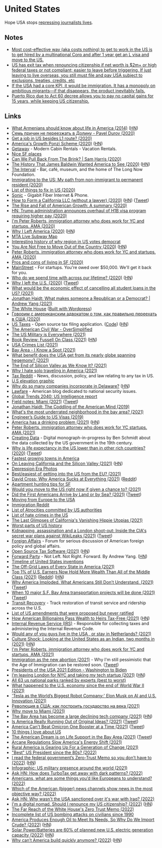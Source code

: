 # United States

Hope USA stops [repressing journalists lives](https://twitter.com/wikileaks/status/1475164511766294529).

## Notes

- [Most cost-effective way (aka costs nothing) to get to work in the US is to get hired by a multinational Corp and after 1 year get an L visa and move to the US.](https://twitter.com/copyconstruct/status/1280953429527900160)
- [US has exit tax when renouncing citizenship if net worth is $2m+ or high federal taxes or not compliant; easier to leave before triggering. If just leaving to live overseas, you still must file and pay USA subject to exclusions, treaties, credits, etc](https://twitter.com/nomadcapitalist/status/1454574254566019080)
- [If the USA had a core KPI, it would be immigration. It has a monopoly on ambitious migrants—if that disappears, the product inevitably fails.](https://twitter.com/cpaik/status/1459534475042435083)
- [Puerto Rico due to Act 60 decree allows you to pay no capital gains for 15 years, while keeping US citizenship.](https://www.reddit.com/r/fatFIRE/comments/rj6iju/moving_form_switzerland_to_the_beautiful_united/)

## Links

- [What Armenians should know about life in America (2014)](https://likewise.am/2014/12/26/what-armenians-should-know-about-life-in-america/) ([HN](https://news.ycombinator.com/item?id=22777745))
- [Семь причин не переезжать в Долину - Pavel Durov (2020)](https://te.legra.ph/7-prichin-ne-pereezzhat-v-Kremnievuyu-dolinu-05-07)
- [Get a job in US besides L1 route? (2020)](https://www.reddit.com/r/cscareerquestionsEU/comments/ggbzkk/is_there_anyone_here_who_got_a_job_in_the_us/)
- [America's Growth Ponzi Scheme (2020)](https://www.strongtowns.org/journal/2020/5/14/americas-growth-ponzi-scheme-md2020) ([HN](https://news.ycombinator.com/item?id=23222191))
- [Getaway](https://getaway.house/) - Modern Cabin Rentals - Vacation Rentals.
- [Nice SF places](https://akilian.com/places/)
- [Can We Pull Back From The Brink? | Sam Harris (2020)](https://samharris.org/can-pull-back-brink/)
- [The History That James Baldwin Wanted America to See (2020)](https://www.newyorker.com/books/page-turner/the-history-that-james-baldwin-wanted-america-to-see) ([HN](https://news.ycombinator.com/item?id=23584298))
- [The Interval](https://theinterval.org/) - Bar, café, museum, and the home of The Long Now Foundation.
- [Immigrating to the US: My path from non-immigrant to permanent resident (2020)](https://blog.maximeheckel.com/posts/immigrating-to-the-us-my-path)
- [List of things to fix in US (2020)](https://www.reddit.com/r/EverythingScience/comments/hniy7v/the_us_is_deporting_scientists_im_one_of_them/fxctulk)
- [Sonic](https://www.sonic.com/) - Gigabit Fiber Internet & Phone.
- [How to Form a California LLC (without a lawyer) (2020)](https://feross.org/form-california-llc/) ([HN](https://news.ycombinator.com/item?id=24487937)) ([Tweet](https://twitter.com/feross/status/1306014643471683585))
- [The Rise and Fall of American Growth: A summary (2020)](https://rootsofprogress.org/summary-the-rise-and-fall-of-american-growth)
- [HN: Trump administration announces overhaul of H1B visa program requiring higher pay (2020)](https://news.ycombinator.com/item?id=24702393)
- [I'm Peter Roberts, immigration attorney who does work for YC and startups. AMA (2020)](https://news.ycombinator.com/item?id=24730450)
- [Why I Left America (2020)](https://www.theatlantic.com/ideas/archive/2020/10/american-emigre/616705/) ([HN](https://news.ycombinator.com/item?id=24777278))
- [MTA Live Subway Map](https://map.mta.info/)
- [Interesting history of why region in US votes democrat](https://twitter.com/latifnasser/status/1323333293467525126)
- [You Are Not Free to Move Out of the Country (2020)](https://www.currentaffairs.org/2020/11/you-are-not-free-to-move-out-of-the-country) ([HN](https://news.ycombinator.com/item?id=25068594))
- [Peter Roberts, immigration attorney who does work for YC and startups. AMA (2020)](https://news.ycombinator.com/item?id=23940345)
- [Pros and cons of living in SF (2020)](https://twitter.com/wongmjane/status/1330894344228749314)
- [MainStreet](https://mainstreet.us/) - For startups. You're owed over $50,000. We'll get it back for you.
- [Who do we spend time with across our lifetime? (2020)](https://ourworldindata.org/time-with-others-lifetime) ([HN](https://news.ycombinator.com/item?id=25385833))
- [Why I left the U.S. (2020)](https://arslan.io/2020/12/20/why-i-left-the-us/) ([Tweet](https://twitter.com/fatih/status/1340662798175580163))
- [What would be the economic effect of cancelling all student loans in the US? (2021)](https://www.reddit.com/r/AskEconomics/comments/kwqu5c/what_would_be_the_economic_effect_of_cancelling/)
- [Jonathan Haidt: What makes someone a Republican or a Democrat? | Andrew Yang (2021)](https://www.youtube.com/watch?v=gjufYwIbITw)
- [The White House](https://www.whitehouse.gov/) ([Built with Wordpress](https://ma.tt/2021/01/new-whitehouse-gov/))
- [Говорим с американским адвокатом о том, как правильно переехать в США (2020)](https://www.youtube.com/watch?v=Ke8I541K2QY)
- [US Taxes](https://ustaxes.org/info) - Open source tax filing application. ([Code](https://github.com/thegrims/UsTaxes)) ([HN](https://news.ycombinator.com/item?id=26138446))
- [The American Civil War - OverSimplified](https://www.youtube.com/watch?v=tsxmyL7TUJg)
- [The US Military is Everywhere (2021)](https://www.youtube.com/watch?v=-YR2TxHkb4c)
- [Book Review: Fussell On Class (2021)](https://astralcodexten.substack.com/p/book-review-fussell-on-class) ([HN](https://news.ycombinator.com/item?id=26351913))
- [USA Crimes List (2021)](https://www.reddit.com/r/Sino/comments/m162i1/the_usa_will_inevitably_collapse_under_the_weight/)
- [Bay Area - I Know a Spot (2021)](https://iknowaspot.substack.com/p/bay-area)
- [What benefit does the USA get from its nearly globe spanning hegemony? (2021)](https://www.reddit.com/r/geopolitics/comments/m4ceyu/question_what_benefit_does_the_usa_get_from_its/)
- [The End of Silicon Valley as We Know It? (2021)](https://www.oreilly.com/radar/the-end-of-silicon-valley-as-we-know-it/)
- [Why I hate solo traveling in America (2021)](https://www.reddit.com/r/solotravel/comments/me6ph2/why_i_hate_solo_travelling_in_america/)
- [Tax Reddit](https://www.reddit.com/r/tax/) - News, discussion, policy, and law relating to any tax in US.
- [U.S elevation graphic](https://twitter.com/milehigherjoel/status/1378466795053477890)
- [Why do so many companies incorporate in Delaware?](https://thehustle.co/why-delaware-is-the-sexiest-place-in-america-to-incorporate-a-company/) ([HN](https://news.ycombinator.com/item?id=26770454))
- [Lawfare](https://www.lawfareblog.com/) - American blog dedicated to national security issues.
- [Global Trends 2040: US Intelligence report](https://www.dni.gov/files/ODNI/documents/assessments/GlobalTrends_2040.pdf)
- [Field notes: Miami (2021)](https://devonzuegel.com/post/field-notes-miami) ([Tweet](https://twitter.com/zebulgar/status/1384986967218216962))
- [Jonathan Haidt: The Coddling of the American Mind (2019)](https://www.youtube.com/watch?v=3b3Ob4CK4Xs)
- [What's the most underrated neighborhood in the bay area? (2021)](https://twitter.com/pitdesi/status/1396886135381532672)
- [Engineer’s Guide to US Visas (2019)](https://underdog.io/blog/engineers-guide-to-us-visas)
- [America has a drinking problem (2021)](https://www.theatlantic.com/magazine/archive/2021/07/america-drinking-alone-problem/619017/) ([HN](https://news.ycombinator.com/item?id=27357592))
- [Peter Roberts, immigration attorney who does work for YC startups. AMA (2021)](https://news.ycombinator.com/item?id=27560781)
- [Creating Data](http://creatingdata.us/) - Digital monograph-in-progress by Ben Schmidt about the data collected by the US government in the 19th century.
- [Why is life expectancy in the US lower than in other rich countries? (2020)](https://ourworldindata.org/us-life-expectancy-low) ([Tweet](https://twitter.com/SamHarrisOrg/status/1408214964221792260))
- [Fastest growing towns in America](https://boomtowns.app/)
- [On Leaving California and the Silicon Valley (2021)](https://bartwronski.com/2021/06/28/on-leaving-california-and-the-silicon-valley/) ([HN](https://news.ycombinator.com/item?id=27888097))
- [Depression Era Photos](https://twitter.com/blestcrone)
- [Best/easiest of getting into the US from the EU? (2021)](https://www.reddit.com/r/cscareerquestionsEU/comments/ox0ip2/whats_the_besteasiest_of_getting_into_the_us_from/)
- [David Cross: Why America Sucks at Everything (2021)](https://www.youtube.com/watch?v=aNghg1Y-WIc) ([Reddit](https://www.reddit.com/r/videos/comments/p0y18p/david_cross_why_america_sucks/))
- [Apartment hunting tips for SF](https://twitter.com/nikolasklein/status/1425391214963085314)
- [Would you move to the US right now if given a chance to? (2021)](https://www.reddit.com/r/AskUK/comments/p8o4iw/would_you_move_to_the_us_right_now_if_given_a/)
- [Did the First Americans Arrive by Land or by Sea? (2021)](https://www.theatlantic.com/magazine/archive/2021/10/prehistoric-america-atlantis/619819/) ([Tweet](https://twitter.com/andersen/status/1435243652310241291))
- [Moving from Europe to the USA](https://www.reddit.com/r/IWantOut/comments/1bjcio/moving_from_europe_to_the_usa/)
- [Immigration Reddit](https://www.reddit.com/r/immigration/)
- [List of Atrocities committed by US authorities](https://dessalines.github.io/essays/us_atrocities.html)
- [List of hate crimes in the US](https://dessalines.github.io/essays/us_hate_crimes.html)
- [The Last Glimpses of California's Vanishing Hippie Utopias (2021)](https://www.gq.com/story/californias-vanishing-hippie-utopias)
- [Worst parts of US history](https://twitter.com/isaiah_bb/status/1442205678131687432)
- [Kidnapping, assassination and a London shoot-out: Inside the CIA's secret war plans against WikiLeaks (2021)](https://news.yahoo.com/kidnapping-assassination-and-a-london-shoot-out-inside-the-ci-as-secret-war-plans-against-wiki-leaks-090057786.html) ([Tweet](https://twitter.com/chrislhayes/status/1442338530429227009))
- [Foreign Affairs](https://www.foreignaffairs.com/) - Forum for serious discussion of American foreign policy and global affairs.
- [Open Source Tax Software (2021)](http://ctskennerton.github.io/2021/08/30/open-source-tax-software/) ([HN](https://news.ycombinator.com/item?id=28755034))
- [Forward Party](https://www.forwardparty.com/) - Not Left. Not Right. Forward. By Andrew Yang. ([HN](https://news.ycombinator.com/item?id=28766825))
- [Timeline of United States inventions](https://en.wikipedia.org/wiki/Timeline_of_United_States_inventions)
- [The Off-Grid Laws of Every State in America (2021)](https://www.primalsurvivor.net/living-off-grid-legal/)
- [Top 1% of U.S. Earners Now Hold More Wealth Than All of the Middle Class (2021)](https://www.bloomberg.com/news/articles/2021-10-08/top-1-earners-hold-more-wealth-than-the-u-s-middle-class) ([Reddit](https://www.reddit.com/r/Economics/comments/q5dub2/top_1_of_us_earners_now_hold_more_wealth_than_all/)) ([HN](https://news.ycombinator.com/item?id=28826646))
- [Why America Imploded. What Americans Still Don’t Understand. (2021)](https://eand.co/why-america-imploded-d52db893acc6) ([Tweet](https://twitter.com/smdiehl/status/1447838693839024132))
- [When 10 major S.F. Bay Area transportation projects will be done (2021)](https://www.sfchronicle.com/projects/2021/sf-bay-area-transportation-projects/) ([Tweet](https://twitter.com/chrisarvinsf/status/1450835293209194507))
- [Transit Recovery](https://transitrecovery.com/) - Track restoration of transit service and ridership across the U.S.
- [List of US amendments that were proposed but never ratified](https://twitter.com/radicalpragmat1/status/1450514588005457920)
- [How American Billionaires Pass Wealth to Heirs Tax-Free (2021)](https://www.bloomberg.com/features/how-billionaires-pass-wealth-to-heirs-tax-free-2021/) ([HN](https://news.ycombinator.com/item?id=29001788))
- [Internal Revenue Service (IRS)](https://www.irs.gov/) - Responsible for collecting taxes and administering the Internal Revenue Code.
- [Would any of you guys live in the USA , or stay in Netherlands? (2021)](https://www.reddit.com/r/Netherlands/comments/qjmds0/would_any_of_you_guys_live_in_the_usa_or_stay_in/)
- [Culture Shock: Looking at the United States as an Indian, two months in (2021)](https://siddhesh.substack.com/p/culture-shock) ([HN](https://news.ycombinator.com/item?id=29073899))
- [I'm Peter Roberts, immigration attorney who does work for YC and startups. AMA (2021)](https://news.ycombinator.com/item?id=29200687)
- [Immigration as the new abortion (2021)](https://noahpinion.substack.com/p/immigration-as-the-new-abortion) - Why I'm still pessimistic that the Age of Immigration can be restored soon. ([Tweet](https://twitter.com/Noahpinion/status/1459339040507920390))
- [Presidents of the USA 2021 Edition - Washington to Biden](https://www.youtube.com/watch?v=WF7OTl60cHE)
- [I’m leaving London for NYC and taking my tech startup (2021)](https://sifted.eu/articles/brexit-london-new-york-leaving/) ([HN](https://news.ycombinator.com/item?id=29316357))
- [All 63 us national parks ranked by experts (best to worst)](https://morethanjustparks.com/national-parks-ranked/)
- [What happened to the U.S. economy since the end of World War II (2021)](https://www.collaborativefund.com/blog/how-this-all-happened/)
- ['Tesla as the World’s Biggest Robot Company:' Elon Musk on AI and U.S. Innovation (2021)](https://www.youtube.com/watch?v=lSD_vpfikbE)
- [Революция в США: как построить государство на века (2021)](https://www.youtube.com/watch?v=HvydAXhi8pQ)
- [Why move to Miami (2021)](https://twitter.com/lpolovets/status/1471461238014033922)
- [The Bay Area has become a large declining tech company (2021)](http://www.yared.com/2021/12/the-entire-bay-area-has-become-large.html) ([HN](https://news.ycombinator.com/item?id=29595614))
- [Is America Really Running Out of Original Ideas? (2021)](https://www.theatlantic.com/ideas/archive/2021/12/america-really-running-out-original-ideas/621055/) ([Tweet](https://twitter.com/DKThomp/status/1472947306634821648))
- [America Can't Beat Omicron One Booster at a Time (2021)](https://www.theatlantic.com/health/archive/2021/12/america-omicron-variant-surge-booster/621027/) ([Tweet](https://twitter.com/edyong209/status/1474080740094717964))
- [10 things I love about US](https://twitter.com/amasad/status/1475933656078114817)
- [The American Dream is on Life Support in the Bay Area (2021)](https://hariraghavan.com/0090c2645d2f4cbda95cc6cdbeec46e3) ([Tweet](https://twitter.com/garrytan/status/1475865310527778823))
- [Arcane Regulations Slow America's Energy Shift (2021)](https://austinvernon.site/blog/renewablesregulatory.html)
- [Rural America is Gearing Up For a Generation of Change (2021)](https://austinvernon.site/blog/ruralfuture.html)
- ["Best" US President since the 80s? (2022)](https://www.reddit.com/r/PoliticalDiscussion/comments/scwv4u/in_your_opinion_who_has_been_the_best_us/)
- [I read the federal government’s Zero-Trust Memo so you don’t have to (2022)](https://www.bastionzero.com/blog/i-read-the-federal-governments-zero-trust-memo-so-you-dont-have-to) ([HN](https://news.ycombinator.com/item?id=30101411))
- [Infographic: US military presence around the world (2021)](https://www.aljazeera.com/news/2021/9/10/infographic-us-military-presence-around-the-world-interactive)
- [Ask HN: How does TurboTax get away with dark patterns? (2022)](https://news.ycombinator.com/item?id=30409523)
- [Americans, what are some things you’d like Europeans to understand? (2022)](https://www.reddit.com/r/AskAnAmerican/comments/sx930u/americans_what_are_some_things_youd_like/)
- [Which of the American (bigger) news channels show news in the most objective way? (2022)](https://www.reddit.com/r/AskAnAmerican/comments/t2uiyy/which_of_the_american_bigger_news_channels_show/)
- [Ask HN: Why wasn't the USA sanctioned over it's war with Iraq? (2022)](https://news.ycombinator.com/item?id=30527361)
- [I'm a digital nomad. Should I renounce my US citizenship? (2022)](https://fireshouter.substack.com/p/im-a-digital-nomad-should-i-renounce) ([HN](https://news.ycombinator.com/item?id=30537515))
- [The Far Reach of the White House's Zero Trust Memo (2022)](https://www.pomerium.com/blog/white-house-zt-memo/)
- [Incomplete list of US bombing attacks on civilians since 1990](https://twitter.com/queeralamode/status/1499774998591926274)
- [America Produces Enough Oil to Meet Its Needs, So Why Do We Import Crude? (2022)](https://www.nasdaq.com/articles/america-produces-enough-oil-to-meet-its-needs-so-why-do-we-import-crude) ([HN](https://news.ycombinator.com/item?id=30602060))
- [Solar Power/Batteries are 60% of planned new U.S. electric generation capacity (2022)](https://www.eia.gov/todayinenergy/detail.php?id=51518) ([HN](https://news.ycombinator.com/item?id=30597672))
- [Why can’t America build quickly anymore? (2022)](https://fullstackeconomics.com/why-america-cant-build-big-things-any-more/) ([HN](https://news.ycombinator.com/item?id=30734062))
